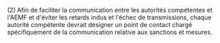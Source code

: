 (2) Afin de faciliter la communication entre les autorités compétentes et l'AEMF et d'éviter les retards indus et l'échec de transmissions, chaque autorité compétente devrait désigner un point de contact chargé spécifiquement de la communication relative aux sanctions et mesures.
